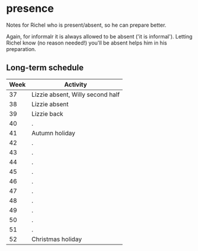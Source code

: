 

# presence

Notes for Richel who is present/absent, so he can prepare better.

Again, for informalr it is always allowed to be absent ('it is informal').
Letting Richel know (no reason needed!) you'll be absent helps him in
his preparation.

## Long-term schedule

Week|Activity
----|----------
 37 |Lizzie absent, Willy second half
 38 |Lizzie absent
 39 |Lizzie back
 40 |.
 41 |Autumn holiday
 42 |.
 43 |.
 44 |.
 45 |.
 46 |.
 47 |.
 48 |.
 49 |.
 50 |.
 51 |.
 52 |Christmas holiday

